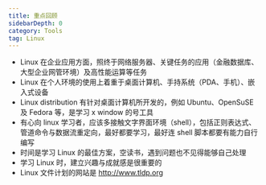 ```yaml
---
title: 重点回顾
sidebarDepth: 0
category: Tools
tag: Linux
--- 
```


- Linux 在企业应用方面，照终于网络服务器、关键任务的应用（金融数据库、大型企业网管环境）及高性能运算等任务
- Linux 在个人环境的使用上着重于桌面计算机、手持系统（PDA、手机）、嵌入式设备
- Linux distribution 有针对桌面计算机所开发的，例如 Ubuntu、OpenSuSE 及 Fedora 等，是学习 x window 的号工具
- 有心向 linux 学习者，应该多接触文字界面环境（shell），包括正则表达式、管道命令与数据流重定向，最好都要学习，最好连 shell 脚本都要有能力自行编写
- 时间是学习 Linux 的最佳方案，空读书，遇到问题也不见得能够自己处理
- 学习 Linux 时，建立兴趣与成就感是很重要的
- Linux 文件计划的网站是 http://www.tldp.org
